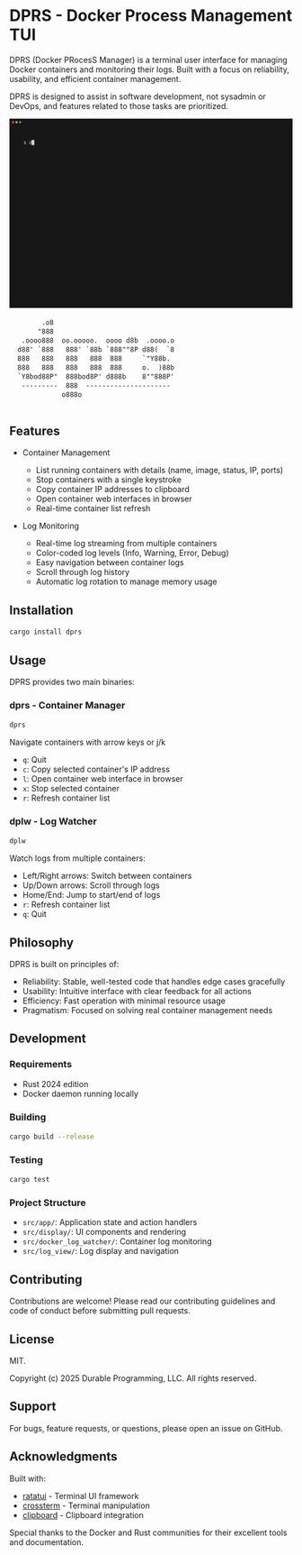 # DPRS - Docker Process Management TUI

DPRS (Docker PRocesS Manager) is a terminal user interface for managing Docker containers and monitoring their logs. Built with a focus on reliability, usability, and efficient container management.

DPRS is designed to assist in software development, not sysadmin or DevOps, and features related to those tasks are prioritized.

![DPRS demo video](demo/demo.gif)


```
        .o8                               
       "888                               
   .oooo888  oo.ooooo.  oooo d8b  .oooo.o 
  d88' `888   888' `88b `888""8P d88(  `8 
  888   888   888   888  888     `"Y88b.  
  888   888   888   888  888     o.  )88b 
  `Y8bod88P"  888bod8P' d888b    8""888P' 
   ---------  888  ---------------------  
             o888o                        
                                          

```
## Features

- Container Management
  - List running containers with details (name, image, status, IP, ports)
  - Stop containers with a single keystroke
  - Copy container IP addresses to clipboard
  - Open container web interfaces in browser
  - Real-time container list refresh

- Log Monitoring
  - Real-time log streaming from multiple containers
  - Color-coded log levels (Info, Warning, Error, Debug)
  - Easy navigation between container logs
  - Scroll through log history
  - Automatic log rotation to manage memory usage

## Installation

```bash
cargo install dprs
```

## Usage

DPRS provides two main binaries:

### dprs - Container Manager
```bash
dprs
```
Navigate containers with arrow keys or j/k
- `q`: Quit
- `c`: Copy selected container's IP address
- `l`: Open container web interface in browser
- `x`: Stop selected container
- `r`: Refresh container list

### dplw - Log Watcher
```bash
dplw
```
Watch logs from multiple containers:
- Left/Right arrows: Switch between containers
- Up/Down arrows: Scroll through logs
- Home/End: Jump to start/end of logs
- `r`: Refresh container list
- `q`: Quit

## Philosophy

DPRS is built on principles of:

- Reliability: Stable, well-tested code that handles edge cases gracefully
- Usability: Intuitive interface with clear feedback for all actions
- Efficiency: Fast operation with minimal resource usage
- Pragmatism: Focused on solving real container management needs

## Development

### Requirements
- Rust 2024 edition
- Docker daemon running locally

### Building
```bash
cargo build --release
```

### Testing
```bash
cargo test
```

### Project Structure
- `src/app/`: Application state and action handlers
- `src/display/`: UI components and rendering
- `src/docker_log_watcher/`: Container log monitoring
- `src/log_view/`: Log display and navigation

## Contributing

Contributions are welcome! Please read our contributing guidelines and code of conduct before submitting pull requests.

## License

MIT.

Copyright (c) 2025 Durable Programming, LLC. All rights reserved.

## Support

For bugs, feature requests, or questions, please open an issue on GitHub.

## Acknowledgments

Built with:
- [ratatui](https://github.com/ratatui-org/ratatui) - Terminal UI framework
- [crossterm](https://github.com/crossterm-rs/crossterm) - Terminal manipulation
- [clipboard](https://github.com/aweinstock314/rust-clipboard) - Clipboard integration

Special thanks to the Docker and Rust communities for their excellent tools and documentation.
